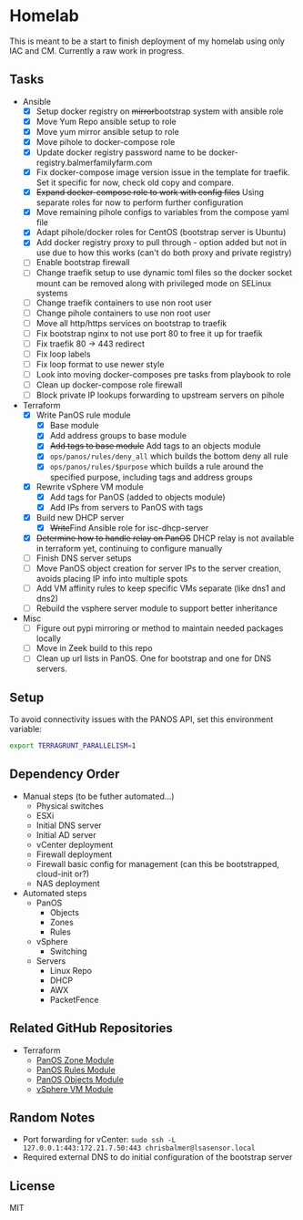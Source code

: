# Homelab

This is meant to be a start to finish deployment of my homelab using only IAC and CM. Currently a raw work in progress.

## Tasks

- Ansible
  - [X] Setup docker registry on ~~mirror~~bootstrap system with ansible role
  - [X] Move Yum Repo ansible setup to role
  - [X] Move yum mirror ansible setup to role
  - [X] Move pihole to docker-compose role
  - [X] Update docker registry password name to be docker-registry.balmerfamilyfarm.com
  - [X] Fix docker-compose image version issue in the template for traefik. Set it specific for now, check old copy and compare.
  - [X] ~~Expand docker-compose role to work with config files~~ Using separate roles for now to perform further configuration
  - [X] Move remaining pihole configs to variables from the compose yaml file
  - [X] Adapt pihole/docker roles for CentOS (bootstrap server is Ubuntu)
  - [X] Add docker registry proxy to pull through - option added but not in use due to how this works (can't do both proxy and private registry)
  - [ ] Enable bootstrap firewall
  - [ ] Change traefik setup to use dynamic toml files so the docker socket mount can be removed along with privileged mode on SELinux systems
  - [ ] Change traefik containers to use non root user
  - [ ] Change pihole containers to use non root user
  - [ ] Move all http/https services on bootstrap to traefik
  - [ ] Fix bootstrap nginx to not use port 80 to free it up for traefik
  - [ ] Fix traefik 80 -> 443 redirect
  - [ ] Fix loop labels
  - [ ] Fix loop format to use newer style
  - [ ] Look into moving docker-composes pre tasks from playbook to role
  - [ ] Clean up docker-compose role firewall
  - [ ] Block private IP lookups forwarding to upstream servers on pihole
- Terraform
  - [X] Write PanOS rule module
    - [X] Base module
    - [X] Add address groups to base module
    - [X] ~~Add tags to base module~~ Add tags to an objects module
    - [X] `ops/panos/rules/deny_all` which builds the bottom deny all rule
    - [X] `ops/panos/rules/$purpose` which builds a rule around the specified purpose, including tags and address groups
  - [X] Rewrite vSphere VM module
    - [X] Add tags for PanOS (added to objects module)
    - [X] Add IPs from servers to PanOS with tags
  - [X] Build new DHCP server
    - [X] ~~Write~~Find Ansible role for isc-dhcp-server
  - [X] ~~Determine how to handle relay on PanOS~~ DHCP relay is not available in terraform yet, continuing to configure manually
  - [ ] Finish DNS server setups
  - [ ] Move PanOS object creation for server IPs to the server creation, avoids placing IP info into multiple spots
  - [ ] Add VM affinity rules to keep specific VMs separate (like dns1 and dns2)
  - [ ] Rebuild the vsphere server module to support better inheritance
- Misc
  - [ ] Figure out pypi mirroring or method to maintain needed packages locally
  - [ ] Move in Zeek build to this repo
  - [ ] Clean up url lists in PanOS. One for bootstrap and one for DNS servers.

## Setup

To avoid connectivity issues with the PANOS API, set this environment variable:

```bash
export TERRAGRUNT_PARALLELISM=1
```

## Dependency Order

- Manual steps (to be futher automated...)
  - Physical switches
  - ESXi
  - Initial DNS server
  - Initial AD server
  - vCenter deployment
  - Firewall deployment
  - Firewall basic config for management (can this be bootstrapped, cloud-init or?)
  - NAS deployment
- Automated steps
  - PanOS
    - Objects
    - Zones
    - Rules
  - vSphere
    - Switching
  - Servers
    - Linux Repo
    - DHCP
    - AWX
    - PacketFence

## Related GitHub Repositories

- Terraform
  - [PanOS Zone Module](https://github.com/chrisbalmer/terraform-panos-zone)
  - [PanOS Rules Module](https://github.com/chrisbalmer/terraform-panos-rules)
  - [PanOS Objects Module](https://github.com/chrisbalmer/terraform-panos-objects)
  - [vSphere VM Module](https://github.com/chrisbalmer/terraform-vsphere-vm)

## Random Notes

- Port forwarding for vCenter: `sudo ssh -L 127.0.0.1:443:172.21.7.50:443 chrisbalmer@lsasensor.local`
- Required external DNS to do initial configuration of the bootstrap server

## License

MIT
